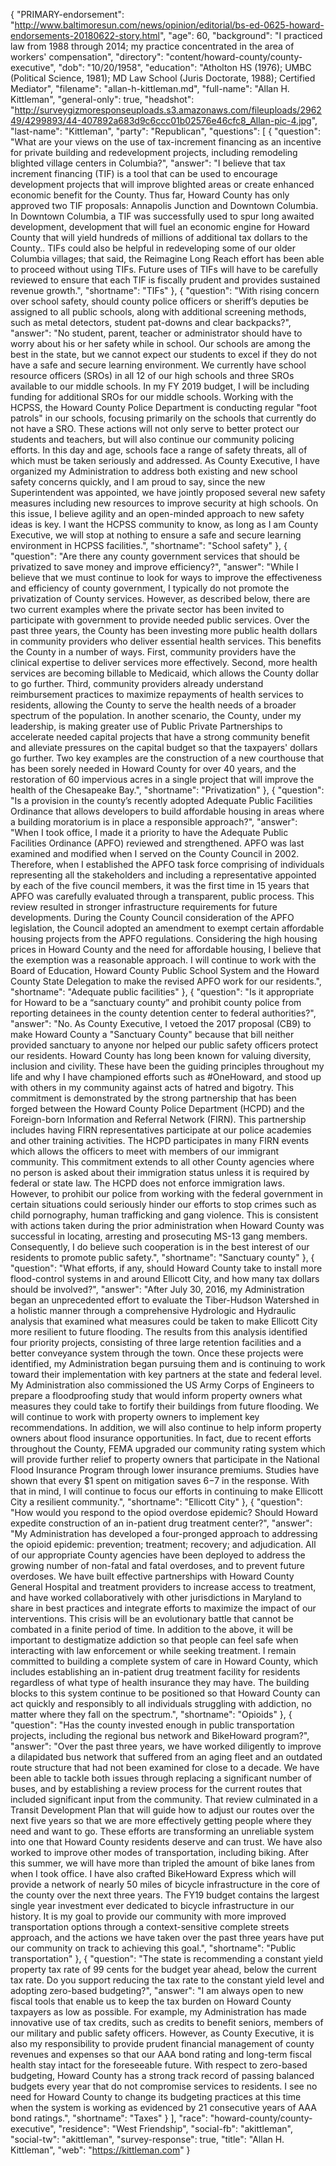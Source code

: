 {
  "PRIMARY-endorsement": "http://www.baltimoresun.com/news/opinion/editorial/bs-ed-0625-howard-endorsements-20180622-story.html",
  "age": 60,
  "background": "I practiced law from 1988 through 2014; my practice concentrated in the area of workers' compensation",
  "directory": "content/howard-county/county-executive",
  "dob": "10/20/1958",
  "education": "Atholton HS (1976); UMBC (Political Science, 1981); MD Law School (Juris Doctorate, 1988); Certified Mediator",
  "filename": "allan-h-kittleman.md",
  "full-name": "Allan H. Kittleman",
  "general-only": true,
  "headshot": "http://surveygizmoresponseuploads.s3.amazonaws.com/fileuploads/296249/4299893/44-407892a683d9c6ccc01b02576e46cfc8_Allan-pic-4.jpg",
  "last-name": "Kittleman",
  "party": "Republican",
  "questions": [
    {
      "question": "What are your views on the use of tax-increment financing as an incentive for private building and redevelopment projects, including remodeling blighted village centers in Columbia?",
      "answer": "I believe that tax increment financing (TIF) is a tool that can be used to encourage development projects that will improve blighted areas or create enhanced economic benefit for the County.  Thus far, Howard County has only approved two TIF proposals: Annapolis Junction and Downtown Columbia. In Downtown Columbia, a TIF was successfully used to spur long awaited development, development that will fuel an economic engine for Howard County that will yield hundreds of millions of additional tax dollars to the County..  TIFs could also be helpful in redeveloping some of our older Columbia villages; that said, the Reimagine Long Reach effort has been able to proceed without using TIFs. Future uses of TIFs will have to be carefully reviewed to ensure that each TIF is fiscally prudent and provides sustained revenue growth.",
      "shortname": "TIFs"
    },
    {
      "question": "With rising concern over school safety, should county police officers or sheriff’s deputies be assigned to all public schools, along with additional screening methods, such as metal detectors, student pat-downs and clear backpacks?",
      "answer": "No student, parent, teacher or administrator should have to worry about his or her safety while in school.  Our schools are among the best in the state, but we cannot expect our students to excel if they do not have a safe and secure learning environment. We currently have school resource officers (SROs) in all 12 of our high schools and three SROs available to our middle schools. In my FY 2019 budget, I will be including funding for additional SROs for our middle schools.   Working with the HCPSS, the Howard County Police Department is conducting regular \"foot patrols\" in our schools, focusing primarily on the schools that currently do not have a SRO.  These actions will not only serve to better protect our students and teachers, but will also continue our community policing efforts.   In this day and age, schools face a range of safety threats, all of which must be taken seriously and addressed. As County Executive, I have organized my Administration to address both existing and new school safety concerns quickly, and I am proud to say, since the new Superintendent was appointed, we have jointly proposed several new safety measures including new resources to improve security at high schools. On this issue, I believe agility and an open-minded approach to new safety ideas is key. I want the HCPSS community to know, as long as I am County Executive, we will stop at nothing to ensure a safe and secure learning environment in HCPSS facilities.",
      "shortname": "School safety"
    },
    {
      "question": "Are there any county government services that should be privatized to save money and improve efficiency?",
      "answer": "While I believe that we must continue to look for ways to improve the effectiveness and efficiency of county government, I typically do not promote the privatization of County services.  However, as described below, there are two current examples where the private sector has been invited to participate with government to provide needed public services.   Over the past three years, the County has been investing more public health dollars in community providers who deliver essential health services.  This benefits the County in a number of ways.  First, community providers have the clinical expertise to deliver services more effectively.  Second, more health services are becoming billable to Medicaid, which allows the County dollar to go further.  Third, community providers already understand reimbursement practices to maximize repayments of health services to residents, allowing the County to serve the health needs of a broader spectrum of the population.   In another scenario, the County, under my leadership, is making greater use of Public Private Partnerships to accelerate needed capital projects that have a strong community benefit and alleviate pressures on the capital budget so that the taxpayers' dollars go further.  Two key examples are the construction of a new courthouse that has been sorely needed in Howard County for over 40 years, and the restoration of 60 impervious acres in a single project that will improve the health of the Chesapeake Bay.",
      "shortname": "Privatization"
    },
    {
      "question": "Is a provision in the county’s recently adopted Adequate Public Facilities Ordinance that allows developers to build affordable housing in areas where a building moratorium is in place a responsible approach?",
      "answer": "When I took office, I made it a priority to have the Adequate Public Facilities Ordinance (APFO) reviewed and strengthened.  APFO was last examined and modified when I served on the County Council in 2002. Therefore, when I established the APFO task force comprising of individuals representing all the stakeholders and including a representative appointed by each of the five council members, it was the first time in 15 years that APFO was carefully evaluated through a transparent, public process.  This review resulted in stronger infrastructure requirements for future developments.   During the County Council consideration of the APFO legislation, the Council adopted an amendment to exempt certain affordable housing projects from the APFO regulations. Considering the high housing prices in Howard County and the need for affordable housing, I believe that the exemption was a reasonable approach.    I  will continue to work with the Board of Education, Howard County Public School System and the Howard County State Delegation to make the revised APFO work for our residents.",
      "shortname": "Adequate public facilities"
    },
    {
      "question": "Is it appropriate for Howard to be a “sanctuary county” and prohibit county police from reporting detainees in the county detention center to federal authorities?",
      "answer": "No. As County Executive, I vetoed the 2017 proposal (CB9) to make Howard County a \"Sanctuary County\" because that bill neither provided sanctuary to anyone nor helped our public safety officers protect our residents.     Howard County has long been known for valuing diversity, inclusion and civility.  These have been the guiding principles throughout my life and why I have championed efforts such as #OneHoward, and stood up with others in my community against acts of hatred and bigotry. This commitment is demonstrated by the strong partnership that has been forged between the  Howard County Police Department (HCPD) and the Foreign-born Information and Referral Network (FIRN).  This partnership includes having FIRN representatives participate at our police academies and other training activities.  The HCPD participates in many FIRN events which allows the officers to meet with members of our immigrant community.  This commitment extends to all other County agencies where no person is asked about their immigration status unless it is required by federal or state law.      The HCPD does not enforce immigration laws.  However, to prohibit our police from working with the federal government in certain situations could seriously hinder our efforts to stop crimes such as child pornography, human trafficking and gang violence.  This is consistent with actions taken during the prior administration when Howard County was successful in locating, arresting and prosecuting MS-13 gang members.  Consequently, I do believe such cooperation is in the best interest of our residents to promote public safety.",
      "shortname": "Sanctuary county"
    },
    {
      "question": "What efforts, if any, should Howard County take to install more flood-control systems in and around Ellicott City, and how many tax dollars should be involved?",
      "answer": "After July 30, 2016, my Administration began an unprecedented effort to evaluate the Tiber-Hudson Watershed in a holistic manner through a comprehensive Hydrologic and Hydraulic analysis that examined what measures could be taken to make Ellicott City more resilient to future flooding. The results from this analysis identified four priority projects, consisting of three large retention facilities and a better conveyance system through the town. Once these projects were identified, my Administration began pursuing them and is continuing to work toward their implementation with key partners at the state and federal level.  My Administration also commissioned the US Army Corps of Engineers to prepare a floodproofing study that would inform property owners what measures they could take to fortify their buildings from future flooding. We will continue to work with property owners to implement key recommendations. In addition, we will also continue to help inform property owners about flood insurance opportunities. In fact, due to recent efforts throughout the County, FEMA upgraded our community rating system which will provide further relief to property owners that participate in the National Flood Insurance Program through lower insurance premiums.  Studies have shown that every $1 spent on mitigation saves $6-$7 in the response. With that in mind, I will continue to focus our efforts in continuing to make Ellicott City a resilient community.",
      "shortname": "Ellicott City"
    },
    {
      "question": "How would you respond to the opiod overdose epidemic? Should Howard expedite construction of an in-patient drug treatment center?",
      "answer": "My Administration has developed a four-pronged approach to addressing the opioid epidemic:  prevention; treatment; recovery; and adjudication.  All of our appropriate County agencies have been deployed to address the growing number of non-fatal and fatal overdoses, and to prevent future overdoses.  We have built effective partnerships with Howard County General Hospital and treatment providers to increase access to treatment, and have worked collaboratively with other jurisdictions in Maryland to share in best practices and integrate efforts to maximize the impact of our interventions.  This crisis will be an evolutionary battle that cannot be combated in a finite period of time.  In addition to the above, it will be important to destigmatize addiction so that people can feel safe when interacting with law enforcement or while seeking treatment.    I remain committed to building a complete system of care in Howard County, which includes establishing an in-patient drug treatment facility for residents regardless of what type of health insurance they may have.  The building blocks to this system continue to be positioned so that Howard County can act quickly and responsibly to all individuals struggling with addiction, no matter where they fall on the spectrum.",
      "shortname": "Opioids"
    },
    {
      "question": "Has the county invested enough in public transportation projects, including the regional bus network and BikeHoward program?",
      "answer": "Over the past three years, we have worked diligently to improve a dilapidated bus network that suffered from an aging fleet and an outdated route structure that had not been examined for close to a decade. We have been able to tackle both issues through replacing a significant number of buses, and by establishing a review process for the current routes that included significant input from the community. That review culminated in a Transit Development Plan that will guide how to adjust our routes over the next five years so that we are more effectively getting people where they need and want to go. These efforts are transforming an unreliable system into one that Howard County residents deserve and can trust.  We have also worked to improve other modes of transportation, including biking. After this summer, we will have more than tripled the amount of bike lanes from when I took office. I have also crafted BikeHoward Express which will provide a network of nearly 50 miles of bicycle infrastructure in the core of the county over the next three years. The FY19 budget contains the largest single year investment ever dedicated to bicycle infrastructure in our history.  It is my goal to provide our community with more improved transportation options through a context-sensitive complete streets approach, and the actions we have taken over the past three years have put our community on track to achieving this goal.",
      "shortname": "Public transportation"
    },
    {
      "question": "The state is recommending a constant yield property tax rate of 99 cents for the budget year ahead, below the current tax rate. Do you support reducing the tax rate to the constant yield level and adopting zero-based budgeting?",
      "answer": "I am always open to new fiscal tools that enable us to keep the tax burden on Howard County taxpayers as low as possible.  For example, my Administration has made innovative use of tax credits, such as credits to benefit seniors,  members of our military and public safety officers. However, as County Executive, it is also my responsibility to provide prudent financial management of county revenues and expenses so that our AAA bond rating and long-term fiscal health stay intact for the foreseeable future.  With respect to zero-based budgeting, Howard County has a strong track record of passing balanced budgets every year that do not compromise services to residents.  I see no need for Howard County to change its budgeting practices at this time when the system is working as evidenced by 21 consecutive years of AAA bond ratings.",
      "shortname": "Taxes"
    }
  ],
  "race": "howard-county/county-executive",
  "residence": "West Friendship",
  "social-fb": "akittleman",
  "social-tw": "akittleman",
  "survey-response": true,
  "title": "Allan H. Kittleman",
  "web": "https://kittleman.com"
}
